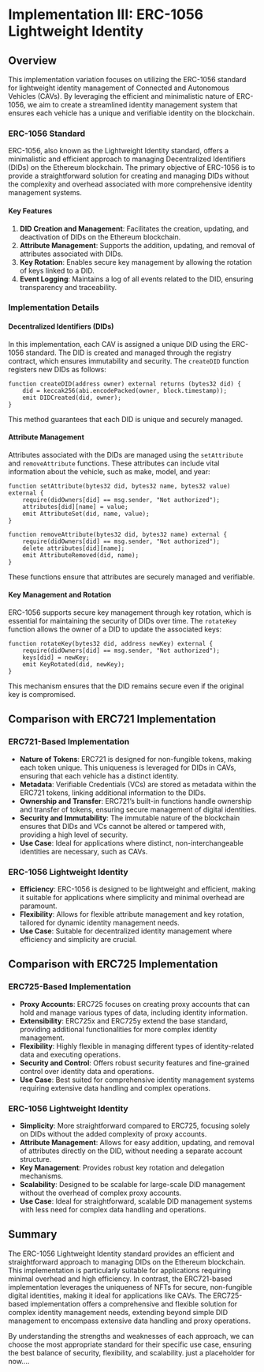 
# Implementation III: ERC-1056 Lightweight Identity

## Overview
This implementation variation focuses on utilizing the ERC-1056 standard for lightweight identity management of Connected and Autonomous Vehicles (CAVs). By leveraging the efficient and minimalistic nature of ERC-1056, we aim to create a streamlined identity management system that ensures each vehicle has a unique and verifiable identity on the blockchain.

### ERC-1056 Standard
ERC-1056, also known as the Lightweight Identity standard, offers a minimalistic and efficient approach to managing Decentralized Identifiers (DIDs) on the Ethereum blockchain. The primary objective of ERC-1056 is to provide a straightforward solution for creating and managing DIDs without the complexity and overhead associated with more comprehensive identity management systems.

#### Key Features
1. **DID Creation and Management**: Facilitates the creation, updating, and deactivation of DIDs on the Ethereum blockchain.
2. **Attribute Management**: Supports the addition, updating, and removal of attributes associated with DIDs.
3. **Key Rotation**: Enables secure key management by allowing the rotation of keys linked to a DID.
4. **Event Logging**: Maintains a log of all events related to the DID, ensuring transparency and traceability.

### Implementation Details

#### Decentralized Identifiers (DIDs)
In this implementation, each CAV is assigned a unique DID using the ERC-1056 standard. The DID is created and managed through the registry contract, which ensures immutability and security. The `createDID` function registers new DIDs as follows:
```solidity
function createDID(address owner) external returns (bytes32 did) {
    did = keccak256(abi.encodePacked(owner, block.timestamp));
    emit DIDCreated(did, owner);
}
```
This method guarantees that each DID is unique and securely managed.

#### Attribute Management
Attributes associated with the DIDs are managed using the `setAttribute` and `removeAttribute` functions. These attributes can include vital information about the vehicle, such as make, model, and year:
```solidity
function setAttribute(bytes32 did, bytes32 name, bytes32 value) external {
    require(didOwners[did] == msg.sender, "Not authorized");
    attributes[did][name] = value;
    emit AttributeSet(did, name, value);
}

function removeAttribute(bytes32 did, bytes32 name) external {
    require(didOwners[did] == msg.sender, "Not authorized");
    delete attributes[did][name];
    emit AttributeRemoved(did, name);
}
```
These functions ensure that attributes are securely managed and verifiable.

#### Key Management and Rotation
ERC-1056 supports secure key management through key rotation, which is essential for maintaining the security of DIDs over time. The `rotateKey` function allows the owner of a DID to update the associated keys:
```solidity
function rotateKey(bytes32 did, address newKey) external {
    require(didOwners[did] == msg.sender, "Not authorized");
    keys[did] = newKey;
    emit KeyRotated(did, newKey);
}
```
This mechanism ensures that the DID remains secure even if the original key is compromised.

## Comparison with ERC721 Implementation

### ERC721-Based Implementation
- **Nature of Tokens**: ERC721 is designed for non-fungible tokens, making each token unique. This uniqueness is leveraged for DIDs in CAVs, ensuring that each vehicle has a distinct identity.
- **Metadata**: Verifiable Credentials (VCs) are stored as metadata within the ERC721 tokens, linking additional information to the DIDs.
- **Ownership and Transfer**: ERC721’s built-in functions handle ownership and transfer of tokens, ensuring secure management of digital identities.
- **Security and Immutability**: The immutable nature of the blockchain ensures that DIDs and VCs cannot be altered or tampered with, providing a high level of security.
- **Use Case**: Ideal for applications where distinct, non-interchangeable identities are necessary, such as CAVs.

### ERC-1056 Lightweight Identity
- **Efficiency**: ERC-1056 is designed to be lightweight and efficient, making it suitable for applications where simplicity and minimal overhead are paramount.
- **Flexibility**: Allows for flexible attribute management and key rotation, tailored for dynamic identity management needs.
- **Use Case**: Suitable for decentralized identity management where efficiency and simplicity are crucial.

## Comparison with ERC725 Implementation

### ERC725-Based Implementation
- **Proxy Accounts**: ERC725 focuses on creating proxy accounts that can hold and manage various types of data, including identity information.
- **Extensibility**: ERC725x and ERC725y extend the base standard, providing additional functionalities for more complex identity management.
- **Flexibility**: Highly flexible in managing different types of identity-related data and executing operations.
- **Security and Control**: Offers robust security features and fine-grained control over identity data and operations.
- **Use Case**: Best suited for comprehensive identity management systems requiring extensive data handling and complex operations.

### ERC-1056 Lightweight Identity
- **Simplicity**: More straightforward compared to ERC725, focusing solely on DIDs without the added complexity of proxy accounts.
- **Attribute Management**: Allows for easy addition, updating, and removal of attributes directly on the DID, without needing a separate account structure.
- **Key Management**: Provides robust key rotation and delegation mechanisms.
- **Scalability**: Designed to be scalable for large-scale DID management without the overhead of complex proxy accounts.
- **Use Case**: Ideal for straightforward, scalable DID management systems with less need for complex data handling and operations.

## Summary
The ERC-1056 Lightweight Identity standard provides an efficient and straightforward approach to managing DIDs on the Ethereum blockchain. This implementation is particularly suitable for applications requiring minimal overhead and high efficiency. In contrast, the ERC721-based implementation leverages the uniqueness of NFTs for secure, non-fungible digital identities, making it ideal for applications like CAVs. The ERC725-based implementation offers a comprehensive and flexible solution for complex identity management needs, extending beyond simple DID management to encompass extensive data handling and proxy operations.

By understanding the strengths and weaknesses of each approach, we can choose the most appropriate standard for their specific use case, ensuring the best balance of security, flexibility, and scalability.
just a placeholder for now....
